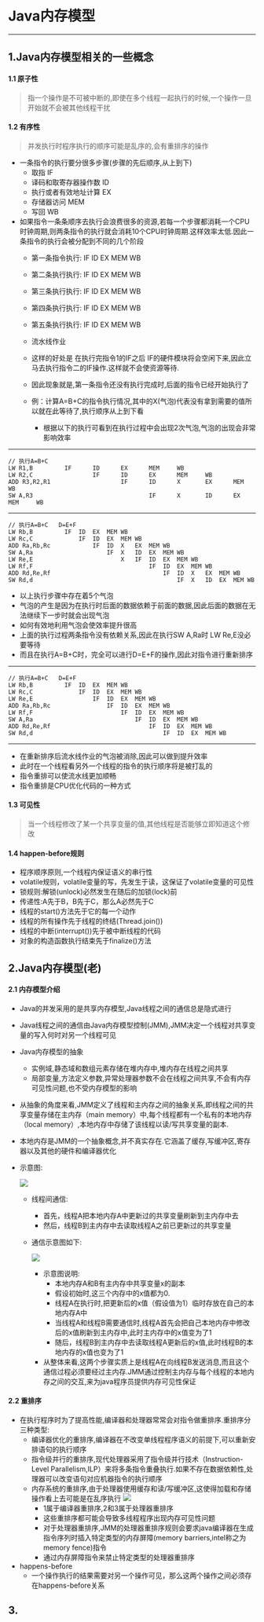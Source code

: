 # Java内存模型

---

## 1.Java内存模型相关的一些概念
#### 1.1 原子性
> 指一个操作是不可被中断的,即使在多个线程一起执行的时候,一个操作一旦开始就不会被其他线程干扰

#### 1.2 有序性
> 并发执行时程序执行的顺序可能是乱序的,会有重排序的操作

* 一条指令的执行要分很多步骤(步骤的先后顺序,从上到下)
	* 取指					IF
	* 译码和取寄存器操作数		ID
	* 执行或者有效地址计算		EX
	* 存储器访问				MEM
	* 写回					WB
* 如果指令一条条顺序去执行会浪费很多的资源,若每一个步骤都消耗一个CPU时钟周期,则两条指令的执行就会消耗10个CPU时钟周期.这样效率太低.因此一条指令的执行会被分配到不同的几个阶段
	* 第一条指令执行: IF		ID		EX		MEM		WB
	* 第二条执行执行:			IF		ID		EX		MEM		WB
	* 第三条执行执行:					IF		ID		EX		MEM		WB
	* 第四条执行执行:							IF		ID		EX		MEM		WB
	* 第五条执行执行:									IF		ID		EX		MEM		WB

	* 流水线作业

	* 这样的好处是 在执行完指令1的IF之后 IF的硬件模块将会空闲下来,因此立马去执行指令二的IF操作.这样就不会使资源等待.
	* 因此现象就是,第一条指令还没有执行完成时,后面的指令已经开始执行了

	* 例：计算A=B+C的指令执行情况,其中的X(气泡)代表没有拿到需要的值所以就在此等待了,执行顺序从上到下看
		* 根据以下的执行可看到在执行过程中会出现2次气泡,气泡的出现会非常影响效率

---
	// 执行A=B+C
	LW R1,B			IF		ID		EX		MEM		WB
	LW R2,C					IF		ID		EX		MEM		WB
	ADD R3,R2,R1					IF		ID		X		EX		MEM		WB
	SW A,R3									IF		X		ID		EX		MEM		WB

---
	// 执行A=B+C   D=E+F
	LW Rb,B			IF	ID	EX	MEM	WB
	LW Rc,C				IF	ID	EX	MEM	WB
	ADD Ra,Rb,Rc			IF	ID	X	EX	MEM	WB
	SW A,Ra						IF	X	ID	EX	MEM	WB
	LW Re,E							X	IF	ID	EX	MEM	WB
	LW Rf,F									IF	ID	EX	MEM	WB
	ADD Rd,Re,Rf								IF	ID	X	EX	MEM	WB
	SW Rd,d											IF	X	ID	EX	MEM	WB

* 以上执行步骤中存在着5个气泡
* 气泡的产生是因为在执行时后面的数据依赖于前面的数据,因此后面的数据在无法继续下一步时就会出现气泡
* 如何有效地利用气泡会使效率提升很高
* 上面的执行过程两条指令没有依赖关系,因此在执行SW A,Ra时 LW Re,E没必要等待
* 而且在执行A=B+C时，完全可以进行D=E+F的操作,因此对指令进行重新排序

---
	// 执行A=B+C   D=E+F
	LW Rb,B			IF	ID	EX	MEM	WB
	LW Rc,C				IF	ID	EX	MEM	WB
	LW Re,E					IF	ID	EX	MEM	WB
	ADD Ra,Rb,Rc				IF	ID	EX	MEM	WB
	LW Rf,F							IF	ID	EX	MEM	WB
	SW A,Ra								IF	ID	EX	MEM	WB
	ADD Rd,Re,Rf							IF	ID	EX	MEM	WB
	SW Rd,d										IF	ID	EX	MEM	WB

---
* 在重新排序后流水线作业的气泡被消除,因此可以做到提升效率
* 此时在一个线程看另外一个线程的指令的执行顺序将是被打乱的
* 指令重排可以使流水线更加顺畅
* 指令重排是CPU优化代码的一种方式

#### 1.3 可见性
> 当一个线程修改了某一个共享变量的值,其他线程是否能够立即知道这个修改

#### 1.4 happen-before规则
* 程序顺序原则,一个线程内保证语义的串行性
* volatile规则，volatile变量的写，先发生于读，这保证了volatile变量的可见性
* 锁规则:解锁(unlock)必然发生在随后的加锁(lock)前
* 传递性:A先于B，B先于C，那么A必然先于C
* 线程的start()方法先于它的每一个动作
* 线程的所有操作先于线程的终结(Thread.join())
* 线程的中断(interrupt())先于被中断线程的代码
* 对象的构造函数执行结束先于finalize()方法

## 2.Java内存模型(老)
#### 2.1 内存模型介绍
* Java的并发采用的是共享内存模型,Java线程之间的通信总是隐式进行
* Java线程之间的通信由Java内存模型控制(JMM),JMM决定一个线程对共享变量的写入何时对另一个线程可见
* Java内存模型的抽象
	* 实例域,静态域和数组元素存储在堆内存中,堆内存在线程之间共享
	* 局部变量,方法定义参数,异常处理器参数不会在线程之间共享,不会有内存可见性问题,也不受内存模型的影响
* 从抽象的角度来看,JMM定义了线程和主内存之间的抽象关系,即线程之间的共享变量存储在主内存（main memory）中,每个线程都有一个私有的本地内存（local memory）,本地内存中存储了该线程以读/写共享变量的副本.
* 本地内存是JMM的一个抽象概念,并不真实存在.它涵盖了缓存,写缓冲区,寄存器以及其他的硬件和编译器优化
* 示意图:

	![](http://i.imgur.com/lp8WITf.png)
	
	* 线程间通信:
		* 首先，线程A把本地内存A中更新过的共享变量刷新到主内存中去
		* 然后，线程B到主内存中去读取线程A之前已更新过的共享变量
	* 通信示意图如下:
		
		![](http://i.imgur.com/iIkr6pJ.png)
		* 示意图说明:
			* 本地内存A和B有主内存中共享变量x的副本
			* 假设初始时,这三个内存中的x值都为0.
			* 线程A在执行时,把更新后的x值（假设值为1）临时存放在自己的本地内存A中
			* 当线程A和线程B需要通信时,线程A首先会把自己本地内存中修改后的x值刷新到主内存中,此时主内存中的x值变为了1
			* 随后，线程B到主内存中去读取线程A更新后的x值,此时线程B的本地内存的x值也变为了1
		* 从整体来看,这两个步骤实质上是线程A在向线程B发送消息,而且这个通信过程必须要经过主内存.JMM通过控制主内存与每个线程的本地内存之间的交互,来为java程序员提供内存可见性保证
#### 2.2 重排序
* 在执行程序时为了提高性能,编译器和处理器常常会对指令做重排序.重排序分三种类型:
	* 编译器优化的重排序,编译器在不改变单线程程序语义的前提下,可以重新安排语句的执行顺序
	* 指令级并行的重排序,现代处理器采用了指令级并行技术（Instruction-Level Parallelism,ILP）来将多条指令重叠执行.如果不存在数据依赖性,处理器可以改变语句对应机器指令的执行顺序
	* 内存系统的重排序,由于处理器使用缓存和读/写缓冲区,这使得加载和存储操作看上去可能是在乱序执行
	![](http://i.imgur.com/U4df58r.png)
		* 1属于编译器重排序,2和3属于处理器重排序
		* 这些重排序都可能会导致多线程程序出现内存可见性问题
		* 对于处理器重排序,JMM的处理器重排序规则会要求java编译器在生成指令序列时插入特定类型的内存屏障(memory barriers,intel称之为memory fence)指令
		* 通过内存屏障指令来禁止特定类型的处理器重排序
* happens-before
	* 一个操作执行的结果需要对另一个操作可见，那么这两个操作之间必须存在happens-before关系

## 3.